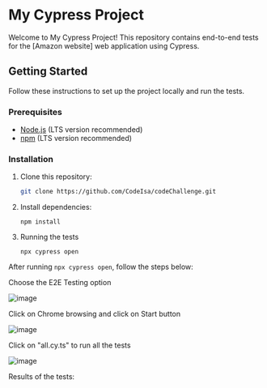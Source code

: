 # My Cypress Project

Welcome to My Cypress Project! This repository contains end-to-end tests for the [Amazon website] web application using Cypress.

## Getting Started

Follow these instructions to set up the project locally and run the tests.

### Prerequisites

- [Node.js](https://nodejs.org/) (LTS version recommended)
- [npm](https://docs.npmjs.com/cli/v9) (LTS version recommended)

### Installation

1. Clone this repository:
   ```sh
   git clone https://github.com/CodeIsa/codeChallenge.git
   ```
2. Install dependencies:
   ```
   npm install
   ```
3. Running the tests
   ```
   npx cypress open
   ```

After running `npx cypress open`, follow the steps below:

Choose the E2E Testing option

![image](https://github.com/CodeIsa/ae_automation_test/assets/48109634/bf396d7e-e056-486f-945a-c0265abfa5c8)

Click on Chrome browsing and click on Start button

![image](https://github.com/CodeIsa/ae_automation_test/assets/48109634/27af4b33-9fa1-471a-bd03-9c55bd0fbfce)

Click on "all.cy.ts" to run all the tests

![image](https://github.com/CodeIsa/ae_automation_test/assets/48109634/02171847-3a03-4d1f-9ff4-8eff8ef9e9e9)

Results of the tests:
